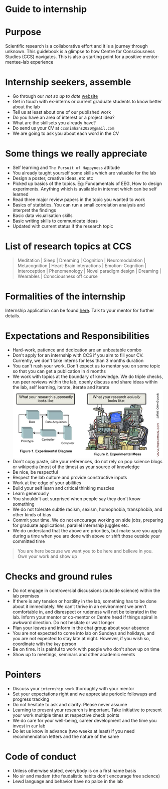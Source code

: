# Guide to internship


# Purpose
Scientific research is a collaborative effort and it is a journey through unknown. This guidebook is a glimpse to how Centre for Consciousness Studies (CCS) navigates. This is also a starting point for a positive mentor-mentee-lab experience

# Internship seekers, assemble
- Go through our *not so up to date* [website](https://ccsnimhans.netlify.app/)
- Get in touch with ex-interns or current graduate students to know better about the lab
- Tell us at least about one of our published work
- Do you have an area of interest or a project idea?
- What are the skillsets you already have?
- Do send us your CV at `ccsnimhans2020@gmail.com`
- We are going to ask you about each word in the CV

# Some things we really appreciate
- Self learning and `The Pursuit of Happyness` attitude
- You already taught yourself some skills which are valuable for the lab
- Design a poster, creative ideas, etc etc
- Picked up basics of the topics. Eg: Fundamentals of EEG, How to design experiments. Anything which is available in internet which can be self learned
- Read three major review papers in the topic you wanted to work
- Basics of statistics. You can run a small correlation analysis and interpret the findings
- Basic data visualisation skills
- Basic writing skills to communicate ideas
- Updated with current status if the research topic

# List of research topics at CCS
> Meditation | Sleep | Dreaming | Cognition | Neuromodulation | Metacognition | Heart-Brain interactions | Emotion-Cognition | Interoception | Phenomenology | Novel paradigm design | Dreaming | Wearables | Consciousness off course

# Formalities of the internship
Internship application can be found [here](https://training.nimhans.ac.in/Training/index.jsp). Talk to your mentor for further details.

# Expectations and Responsibilities
- Hard-work, patience and dedication are an unbeatable combo
- Don't apply for an internship with CCS if you aim to fill your CV. Currently, we don't take interns for less than 3 months duration
- You can't rush your work. Don't expect us to mentor you on some topic so that you can get a publication in 4 months
- We work with topics at the boundary of knowledge. We do triple checks, run peer reviews within the lab, openly discuss and share ideas within the lab, self learning, iterate, iterate and iterate
![](reality.png)
- Don't copy paste, cite your references, do not rely on pop science blogs or wikipedia (most of the times) as your source of knowledge
- Be nice, be respectful
- Respect the lab culture and provide constructive inputs
- Work at the edge of your abilities
- Build your self learn and critical thinking muscles
- Learn generously
- You shouldn't act surprised when people say they don't know something
- We do not tolerate subtle racism, sexism, homophobia, transphobia, and other kinds of bias
- Commit your time. We do not encourage working on side jobs, preparing for graduate applications, parallel internship juggles etc.
- We do understand that the above are priorities, but make sure you apply during a time when you are done with above or shift those outside your committed time

 > You are here because we want you to be here and believe in you. Own your work and show up
 
# Checks and ground rules
- Do not engage in controversial discussions (outside science) within the lab premises
- If there is any tension or hostility in the lab, something has to be done about it
immediately. We can’t thrive in an environment we aren’t comfortable in, and disrespect or rudeness will not be tolerated in the lab. Inform your mentor or co-mentor or Centre head if things spiral in awkward direction. Do not hesitate or wait longer
- Plan your leaves and inform in the chat group about your absence
- You are not expected to come into lab on Sundays and holidays, and you are not expected to stay late at night. However, if you wish so, coordinate with the `key` person
- Be on time. It is painful to work with people who don't show up on time
- Show up to meetings, seminars and other academic events

# Pointers
- Discuss your `internship work` thoroughly with your mentor
- Set your expectations right and we appreciate periodic followups and progress tracking
- Do not hesitate to ask and clarify. Please never assume
- Learning to present your research is important. Take initiative to present your work multiple times at respective check points
- We do care for your well-being, career development and the time you invest in `our` lab
- Do let us know in advance (two weeks at least) if you need recommendation letters and the nature of the same

# Code of conduct
- Unless otherwise stated, everybody is on a first name basis
- No sir and madam (the feudalistic habits don't encourage free science)
- Lewd language and behavior have no palce in the lab
